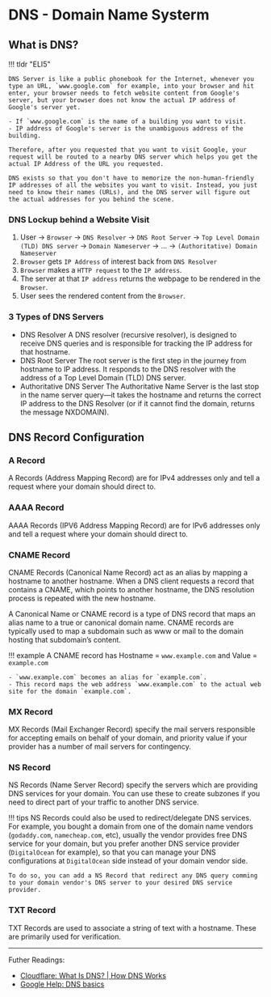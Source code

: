 # DNS - Domain Name Systerm 

## What is DNS?

!!! tldr "ELI5"

    DNS Server is like a public phonebook for the Internet, whenever you type an URL, `www.google.com` for example, into your browser and hit enter, your browser needs to fetch website content from Google's server, but your browser does not know the actual IP address of Google's server yet. 

    - If `www.google.com` is the name of a building you want to visit.
    - IP address of Google's server is the unambiguous address of the building. 

    Therefore, after you requested that you want to visit Google, your request will be routed to a nearby DNS server which helps you get the actual IP Address of the URL you requested.

    DNS exists so that you don't have to memorize the non-human-friendly IP addresses of all the websites you want to visit. Instead, you just need to know their names (URLs), and the DNS server will figure out the actual addresses for you behind the scene.

### DNS Lockup behind a Website Visit

1. User → `Browser` → `DNS Resolver` → `DNS Root Server` → `Top Level Domain (TLD) DNS server` → `Domain Nameserver` → ... → `(Authoritative) Domain Nameserver`
2. `Browser` gets `IP Address` of interest back from `DNS Resolver`
3. `Browser` makes a `HTTP request` to the `IP address`.
4. The server at that `IP address` returns the webpage to be rendered in the `Browser`.
5. User sees the rendered content from the `Browser`.


### 3 Types of DNS Servers

- DNS Resolver
    A DNS resolver (recursive resolver), is designed to receive DNS queries and is responsible for tracking the IP address for that hostname.
- DNS Root Server
    The root server is the first step in the journey from hostname to IP address. It responds to the DNS resolver with the address of a Top Level Domain (TLD) DNS server.
- Authoritative DNS Server
    The Authoritative Name Server is the last stop in the name server query—it takes the hostname and returns the correct IP address to the DNS Resolver (or if it cannot find the domain, returns the message NXDOMAIN).

## DNS Record Configuration 

### A Record

A Records (Address Mapping Record) are for IPv4 addresses only and tell a request where your domain should direct to.

### AAAA Record

AAAA Records (IPV6 Address Mapping Record) are for IPv6 addresses only and tell a request where your domain should direct to.

### CNAME Record

CNAME Records (Canonical Name Record) act as an alias by mapping a hostname to another hostname. When a DNS client requests a record that contains a CNAME, which points to another hostname, the DNS resolution process is repeated with the new hostname.

A Canonical Name or CNAME record is a type of DNS record that maps an alias name to a true or canonical domain name. CNAME records are typically used to map a subdomain such as www or mail to the domain hosting that subdomain’s content.

!!! example
    A CNAME record has Hostname = `www.example.com` and Value = `example.com`
    
    - `www.example.com` becomes an alias for `example.com`.
    - This record maps the web address `www.example.com` to the actual web site for the domain `example.com`.

### MX Record

MX Records (Mail Exchanger Record) specify the mail servers responsible for accepting emails on behalf of your domain, and priority value if your provider has a number of mail servers for contingency.

### NS Record

NS Records (Name Server Record) specify the servers which are providing DNS services for your domain. You can use these to create subzones if you need to direct part of your traffic to another DNS service.

!!! tips
    NS Records could also be used to redirect/delegate DNS services. For example, you bought a domain from one of the domain name vendors (`godaddy.com`, `namecheap.com`, etc), usually the vendor provides free DNS service for your domain, but you prefer another DNS service provider (`DigitalOcean` for example), so that you can manage your DNS configurations at `DigitalOcean` side instead of your domain vendor side.

    To do so, you can add a NS Record that redirect any DNS query comming to your domain vendor's DNS server to your desired DNS service provider.

### TXT Record

TXT Records are used to associate a string of text with a hostname. These are primarily used for verification.


--- 

Futher Readings:

- [Cloudflare: What Is DNS? | How DNS Works](https://www.cloudflare.com/en-gb/learning/dns/what-is-dns/)
- [Google Help: DNS basics](https://support.google.com/a/answer/48090)
